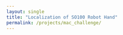 ```yaml
---
layout: single
title: "Localization of SO100 Robot Hand"
permalink: /projects/mac_challenge/
---
```

